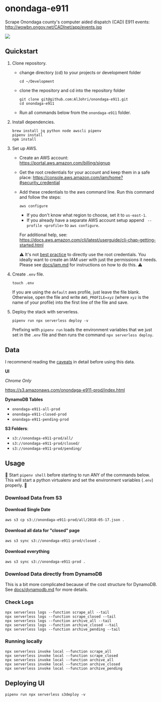 # onondaga-e911

Scrape Onondaga county's computer aided dispatch (CAD) E911 events: http://wowbn.ongov.net/CADInet/app/events.jsp

![](https://i.imgur.com/Ht2tH4u.png)

## Quickstart

1. Clone repository.

	- change directory (cd) to your projects or development folder

		```
		cd ~/Development
		```

	- clone the repository and cd into the repository folder

		```
		git clone git@github.com:AlJohri/onondaga-e911.git
		cd onondaga-e911
		```

	- Run all commands below from the `onondaga-e911` folder.

2. Install dependencies.

	```
	brew install jq python node awscli pipenv
	pipenv install
	npm install
	```

3. Set up AWS.

	- Create an AWS account: https://portal.aws.amazon.com/billing/signup
	- Get the root credentials for your account and keep them in a safe place: https://console.aws.amazon.com/iam/home?#security_credential
	- Add these credentials to the aws command line. Run this command and follow the steps:

		```
		aws configure
		```

		- If you don't know what region to choose, set it to `us-east-1`.
		- If you already have a separate AWS account setup append ` --profile <profile>` to `aws configure`.

		For additional help, see: https://docs.aws.amazon.com/cli/latest/userguide/cli-chap-getting-started.html

		⚠️ It's not [best practice](https://docs.aws.amazon.com/general/latest/gr/root-vs-iam.html) to directly use the root credentials. You ideally want to create an IAM user with just the permissions it needs. Please see [docs/iam.md](./docs/iam.md) for instructions on how to do this. ⚠️

4. Create `.env` file.

	```
	touch .env
	```

	If you are using the `default` aws profile, just leave the file blank. Otherwise, open the file and write `AWS_PROFILE=xyz` (where `xyz` is the name of your profile) into the first line of the file and save.

5. Deploy the stack with serverless.

	```
	pipenv run npx serverless deploy -v
	```

	Prefixing with `pipenv run` loads the environment variables that we just set in the `.env` file and then runs the command `npx serverless deploy`.

## Data

I recommend reading the [caveats](./docs/caveats.md) in detail before using this data.

**UI**

_Chrome Only_

https://s3.amazonaws.com/onondaga-e911-prod/index.html

**DynamoDB Tables**

- `onondaga-e911-all-prod`
- `onondaga-e911-closed-prod`
- `onondaga-e911-pending-prod`

**S3 Folders**:

- `s3://onondaga-e911-prod/all/`
- `s3://onondaga-e911-prod/closed/`
- `s3://onondaga-e911-prod/pending/`

## Usage

🚨 Start `pipenv shell` before starting to run ANY of the commands below. This will start a python virtualenv and set the environment variables (`.env`) properly. 🚨

### Download Data from S3

#### Download Single Date

```
aws s3 cp s3://onondaga-e911-prod/all/2018-05-17.json .
```

#### Download all data for "closed" page

```
aws s3 sync s3://onondaga-e911-prod/closed .
```

#### Download everything

```
aws s3 sync s3://onondaga-e911-prod .
```

### Download Data directly from DynamoDB

This is a bit more complicated because of the cost structure for DynamoDB. See [docs/dynamodb.md](./docs/dynamodb.md) for more details.

### Check Logs

```
npx serverless logs --function scrape_all --tail
npx serverless logs --function scrape_closed --tail
npx serverless logs --function archive_all --tail
npx serverless logs --function archive_closed --tail
npx serverless logs --function archive_pending --tail
```

### Running locally

```
npx serverless invoke local --function scrape_all
npx serverless invoke local --function scrape_closed
npx serverless invoke local --function archive_all
npx serverless invoke local --function archive_closed
npx serverless invoke local --function archive_pending
```

## Deploying UI

```
pipenv run npx serverless s3deploy -v
```
